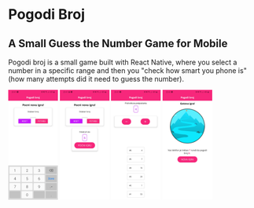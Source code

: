 # Pogodi Broj

## A Small Guess the Number Game for Mobile

Pogodi broj is a small game built with React Native, where you select a number in a specific range and then you "check how smart you phone is" (how many attempts did it need to guess the number).

<div display="inline-block">
<img src="https://github.com/Faski1/PogodiBroj/blob/master/ExampleImg/Screenshot_20200727-234127_Expo.jpg" width="20%" height="20%">
<img src="https://github.com/Faski1/PogodiBroj/blob/master/ExampleImg/Screenshot_20200727-234134_Expo.jpg" width="20%" height="20%">
<img src="https://github.com/Faski1/PogodiBroj/blob/master/ExampleImg/Screenshot_20200727-234155_Expo.jpg" width="20%" height="20%">
<img src="https://github.com/Faski1/PogodiBroj/blob/master/ExampleImg/Screenshot_20200727-234203_Expo.jpg" width="20%" height="20%">
</div>

